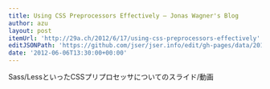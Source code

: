 ```yaml
---
title: Using CSS Preprocessors Effectively — Jonas Wagner's Blog
author: azu
layout: post
itemUrl: 'http://29a.ch/2012/6/17/using-css-preprocessors-effectively'
editJSONPath: 'https://github.com/jser/jser.info/edit/gh-pages/data/2012/06/index.json'
date: '2012-06-06T13:30:00+00:00'
---
```

Sass/LessといったCSSプリプロセッサについてのスライド/動画

